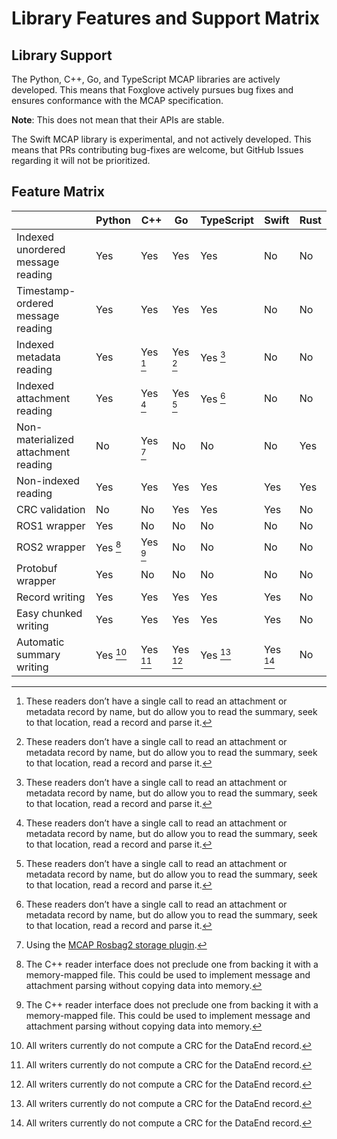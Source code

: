 # Library Features and Support Matrix

## Library Support

The Python, C++, Go, and TypeScript MCAP libraries are actively developed. This means that Foxglove actively pursues bug fixes and ensures conformance with the MCAP specification.

**Note**: This does not mean that their APIs are stable.

The Swift MCAP library is experimental, and not actively developed. This means that PRs contributing bug-fixes are welcome, but GitHub Issues regarding it will not be prioritized.

## Feature Matrix

|  | Python | C++ | Go | TypeScript | Swift | Rust |
| --- | --- | --- | --- | --- | --- | --- |
| Indexed unordered message reading | Yes | Yes | Yes | Yes | No | No |
| Timestamp-ordered message reading | Yes | Yes | Yes | Yes | No | No |
| Indexed metadata reading | Yes | Yes [^1] | Yes [^1] | Yes [^1] | No | No |
| Indexed attachment reading | Yes | Yes [^1] | Yes [^1] | Yes [^1] | No | No |
| Non-materialized attachment reading | No | Yes [^2] | No | No | No | Yes |
| Non-indexed reading | Yes | Yes | Yes | Yes | Yes | Yes |
| CRC validation | No | No | Yes | Yes | Yes | No |
| ROS1 wrapper | Yes | No | No | No | No | No |
| ROS2 wrapper | Yes [^3] | Yes [^3] | No | No | No | No |
| Protobuf wrapper | Yes | No | No | No | No | No |
| Record writing | Yes | Yes | Yes | Yes | Yes | No |
| Easy chunked writing | Yes | Yes | Yes | Yes | Yes | No |
| Automatic summary writing | Yes [^4] | Yes [^4] | Yes [^4] | Yes [^4] | Yes [^4] | No |

[^1]: These readers don’t have a single call to read an attachment or metadata record by name, but do allow you to read the summary, seek to that location, read a record and parse it.
[^2]: Using the [MCAP Rosbag2 storage plugin](https://github.com/ros-tooling/rosbag2_storage_mcap).
[^3]: The C++ reader interface does not preclude one from backing it with a memory-mapped file. This could be used to implement message and attachment parsing without copying data into memory.
[^4]: All writers currently do not compute a CRC for the DataEnd record.
